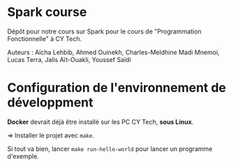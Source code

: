 # Spark course

Dépôt pour notre cours sur Spark pour le cours de "Programmation Fonctionnelle" à CY Tech.

Auteurs : Aïcha Lehbib, Ahmed Ouinekh, Charles-Meldhine Madi Mnemoi, Lucas Terra, Jalis Aït-Ouakli, Youssef Saïdi

# Configuration de l'environnement de développment

**Docker** devrait déjà être installé sur les PC CY Tech, **sous Linux**.
 
=> Installer le projet avec `make`.

Si tout va bien, lancer `make run-hello-world` pour lancer un programme d'exemple.
